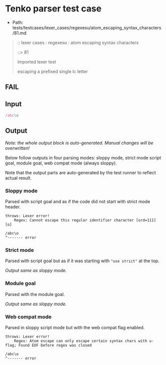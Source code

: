 # Tenko parser test case

- Path: tests/testcases/lexer_cases/regexesu/atom_escaping_syntax_characters/81.md

> :: lexer cases : regexesu : atom escaping syntax characters
>
> ::> 81
>
> Imported lexer test
>
> escaping a prefixed single lc letter

## FAIL

## Input

`````js
/abc\o
`````

## Output

_Note: the whole output block is auto-generated. Manual changes will be overwritten!_

Below follow outputs in four parsing modes: sloppy mode, strict mode script goal, module goal, web compat mode (always sloppy).

Note that the output parts are auto-generated by the test runner to reflect actual result.

### Sloppy mode

Parsed with script goal and as if the code did not start with strict mode header.

`````
throws: Lexer error!
    Regex: Cannot escape this regular identifier character [ord=111][o]

/abc\o
^------- error
`````

### Strict mode

Parsed with script goal but as if it was starting with `"use strict"` at the top.

_Output same as sloppy mode._

### Module goal

Parsed with the module goal.

_Output same as sloppy mode._

### Web compat mode

Parsed in sloppy script mode but with the web compat flag enabled.

`````
throws: Lexer error!
    Regex: Atom escape can only escape certain syntax chars with u-flag; Found EOF before regex was closed

/abc\o
^------- error
`````


